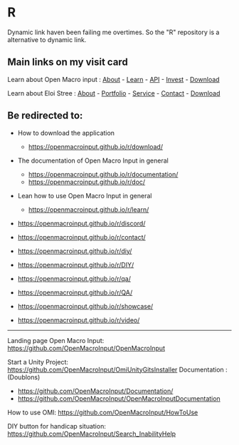 # R
Dynamic link haven been failing me overtimes. So the "R" repository is a alternative to dynamic link.


## Main links on my visit card

Learn about Open Macro input :
[About](https://openmacroinput.github.io/r/about) - [Learn](https://openmacroinput.github.io/r/learn) - [API](https://openmacroinput.github.io/r/api) - [Invest](https://openmacroinput.github.io/r/invest) - [Download](https://openmacroinput.github.io/r/download)  

Learn about Eloi Stree :
[About](https://eloistree.github.io/r/about) - [Portfolio](https://eloistree.github.io/r/portfolio) - [Service](https://eloistree.github.io/r/service) - [Contact](https://eloistree.github.io/r/contact) - [Download](https://eloistree.github.io/r/download)  



## Be redirected to:
- How to download the application
  - https://openmacroinput.github.io/r/download/
- The documentation of Open Macro Input in general
  - https://openmacroinput.github.io/r/documentation/
  - https://openmacroinput.github.io/r/doc/
- Lean how to use Open Macro Input in general
  - https://openmacroinput.github.io/r/learn/
  
    
- https://openmacroinput.github.io/r/discord/
- https://openmacroinput.github.io/r/contact/
  
- https://openmacroinput.github.io/r/diy/
- https://openmacroinput.github.io/r/DIY/
   
- https://openmacroinput.github.io/r/qa/
- https://openmacroinput.github.io/r/QA/
  
- https://openmacroinput.github.io/r/showcase/
- https://openmacroinput.github.io/r/video/
 


-----------------------------------------------------------------------------
Landing page Open Macro Input: https://github.com/OpenMacroInput/OpenMacroInput

Start a Unity Project: https://github.com/OpenMacroInput/OmiUnityGitsInstaller
Documentation : (Doublons)
- https://github.com/OpenMacroInput/Documentation/
- https://github.com/OpenMacroInput/OpenMacroInputDocumentation
  
How to use OMI: https://github.com/OpenMacroInput/HowToUse

DIY button for handicap situation: https://github.com/OpenMacroInput/Search_InabilityHelp
